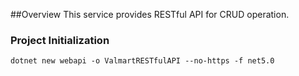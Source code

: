 ##Overview
This service provides RESTful API for CRUD operation.

### Project Initialization
```dotnet new webapi -o ValmartRESTfulAPI --no-https -f net5.0```
